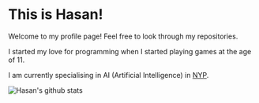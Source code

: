 <!---### Hi there 👋 --->

# This is Hasan!

<!---[![My Website]()](https://iamhasan.netlify.app)--->

Welcome to my profile page! Feel free to look through my repositories.

I started my love for programming when I started playing games at the age of 11.

I am currently specialising in AI (Artificial Intelligence) in [NYP](https://www.nyp.edu.sg/).

![Hasan's github stats](https://github-readme-stats.vercel.app/api?username=Lmao5&count_private=true&theme=dark&show_icons=true)

<!--
**Lmao5/Lmao5** is a ✨ _special_ ✨ repository because its `README.md` (this file) appears on your GitHub profile.

Here are some ideas to get you started:

- 🔭 I’m currently working on ...
- 🌱 I’m currently learning ...
- 👯 I’m looking to collaborate on ...
- 🤔 I’m looking for help with ...
- 💬 Ask me about ...
- 📫 How to reach me: ...
- 😄 Pronouns: ...
- ⚡ Fun fact: ...
-->
